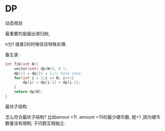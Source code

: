 # DP

动态规划

最重要的是画出递归树,

n为1 或者2的时候往往特殊处理.

备忘录 : 

```cpp
int fib(int N){
    vector<int> dp(N+1, 0 );
    dp[1] = dp[2] = 1;// base case
    for(int i = 3;i <= N; i++){
        dp[i] = dp[i-1] + dp[i-2];
    }
    return dp[N];
}
```





最优子结构

怎么符合最优子结构? 比如amout =11. amount =10的最少硬币数, 就+1 ,因为硬币数量没有限制, 子问题互相独立.